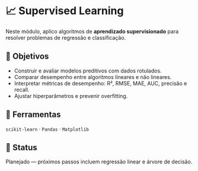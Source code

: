 # 📈 Supervised Learning
Neste módulo, aplico algoritmos de **aprendizado supervisionado** para resolver problemas de regressão e classificação.

## 📘 Objetivos
- Construir e avaliar modelos preditivos com dados rotulados.
- Comparar desempenho entre algoritmos lineares e não lineares.
- Interpretar métricas de desempenho: R², RMSE, MAE, AUC, precisão e recall.
- Ajustar hiperparâmetros e prevenir overfitting.

## 🧠 Ferramentas
`scikit-learn` · `Pandas` · `Matplotlib`

## 🚧 Status
Planejado — próximos passos incluem regressão linear e árvore de decisão.
